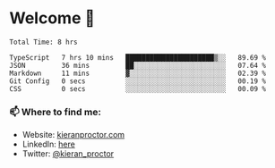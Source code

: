 # Welcome 🦘

<!--START_SECTION:waka-->

```text
Total Time: 8 hrs

TypeScript   7 hrs 10 mins   ██████████████████████▒░░   89.69 %
JSON         36 mins         ██░░░░░░░░░░░░░░░░░░░░░░░   07.64 %
Markdown     11 mins         ▓░░░░░░░░░░░░░░░░░░░░░░░░   02.39 %
Git Config   0 secs          ░░░░░░░░░░░░░░░░░░░░░░░░░   00.19 %
CSS          0 secs          ░░░░░░░░░░░░░░░░░░░░░░░░░   00.09 %
```

<!--END_SECTION:waka-->

### 📫 Where to find me:

-   Website: [kieranproctor.com](https://kieranproctor.com/)
-   LinkedIn: [here](https://www.linkedin.com/in/kieran-proctor-086b5a159/)
-   Twitter: [@kieran_proctor](https://twitter.com/kieran_proctor)
